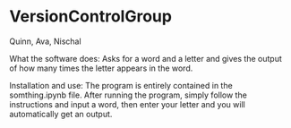 # VersionControlGroup

Quinn, Ava, Nischal

What the software does:
Asks for a word and a letter and gives the output of how many times the letter appears in the word.

Installation and use:
The program is entirely contained in the somthing.ipynb file.
After running the program, simply follow the instructions and input a word, then enter your letter and you will automatically get an output.